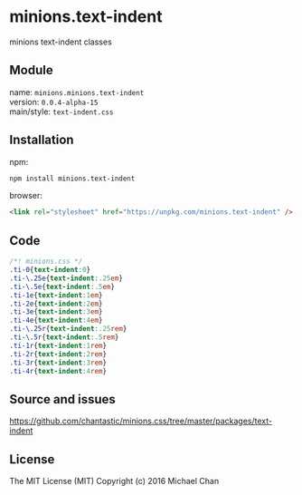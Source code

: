 # minions.text-indent
minions text-indent classes

## Module
name: `minions.minions.text-indent`  
version: `0.0.4-alpha-15`  
main/style: `text-indent.css`  

## Installation
npm:
```bash
npm install minions.text-indent
```

browser:
```html
<link rel="stylesheet" href="https://unpkg.com/minions.text-indent" />
```

## Code
```css
/*! minions.css */
.ti-0{text-indent:0}
.ti-\.25e{text-indent:.25em}
.ti-\.5e{text-indent:.5em}
.ti-1e{text-indent:1em}
.ti-2e{text-indent:2em}
.ti-3e{text-indent:3em}
.ti-4e{text-indent:4em}
.ti-\.25r{text-indent:.25rem}
.ti-\.5r{text-indent:.5rem}
.ti-1r{text-indent:1rem}
.ti-2r{text-indent:2rem}
.ti-3r{text-indent:3rem}
.ti-4r{text-indent:4rem}

```

## Source and issues

https://github.com/chantastic/minions.css/tree/master/packages/text-indent

## License

The MIT License (MIT)
Copyright (c) 2016 Michael Chan